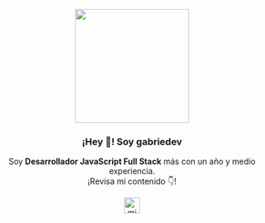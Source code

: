 <p align="center" width="300">
   <img align="center" width="200" src="https://user-images.githubusercontent.com/93480406/221072911-af6e5212-9bad-416c-8e16-312279f96009.png" />
   <h3 align="center">¡Hey 👋! Soy gabriedev</h3>
</p>

<p align="center">Soy <strong>Desarrollador JavaScript Full Stack</strong> más con un año y medio experiencia.<br />¡Revisa mi contenido 👇!</p>
<p align="center">
  <a href="https://instagram.com/midu.dev" target="blank">
    <img align="center" src="https://cdn.jsdelivr.net/npm/simple-icons@3.0.1/icons/instagram.svg" alt="midu.dev" height="28px" width="28px" />
  </a>
</p>
